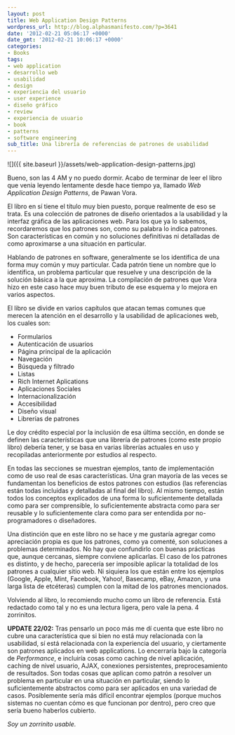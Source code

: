 ```yaml
---
layout: post
title: Web Application Design Patterns
wordpress_url: http://blog.alphasmanifesto.com/?p=3641
date: '2012-02-21 05:06:17 +0000'
date_gmt: '2012-02-21 10:06:17 +0000'
categories:
- Books
tags:
- web application
- desarrollo web
- usabilidad
- design
- experiencia del usuario
- user experience
- diseño gráfico
- review
- experiencia de usuario
- book
- patterns
- software engineering
sub_title: Una librería de referencias de patrones de usabilidad
---
```


![]({{ site.baseurl }}/assets/web-application-design-patterns.jpg)

Bueno, son las 4 AM y no puedo dormir. Acabo de terminar de leer el libro que venia leyendo lentamente desde hace tiempo ya, llamado _Web Application Design Patterns_, de Pawan Vora.

El libro en sí tiene el título muy bien puesto, porque realmente de eso se trata. Es una colección de patrones de diseño orientados a la usabilidad y la interfaz gráfica de las aplicaciones web. Para los que ya lo sabemos, recordaremos que los patrones son, como su palabra lo indica patrones. Son características en común y no soluciones definitivas ni detalladas de como aproximarse a una situación en particular.

Hablando de patrones en software, generalmente se los identifica de una forma muy común y muy particular. Cada patrón tiene un nombre que lo identifica, un problema particular que resuelve y una descripción de la solución básica a la que aproxima. La compilación de patrones que Vora hizo en este caso hace muy buen tributo de ese esquema y lo mejora en varios aspectos.

El libro se divide en varios capítulos que atacan temas comunes que merecen la atención en el desarrollo y la usabilidad de aplicaciones web, los cuales son:

- Formularios
- Autenticación de usuarios
- Página principal de la aplicación
- Navegación
- Búsqueda y filtrado
- Listas
- Rich Internet Aplications
- Aplicaciones Sociales
- Internacionalización
- Accesibilidad
- Diseño visual
- Librerías de patrones

Le doy crédito especial por la inclusión de esa última sección, en donde se definen las características que una librería de patrones (como este propio libro) debería tener, y se basa en varias librerías actuales en uso y recopiladas anteriormente por estudios al respecto.

En todas las secciones se muestran ejemplos, tanto de implementación como de uso real de esas características. Una gran mayoría de las veces se fundamentan los beneficios de estos patrones con estudios (las referencias están todas incluidas y detalladas al final del libro). Al mismo tiempo, están todos los conceptos explicados de una forma lo suficientemente detallada como para ser comprensible, lo suficientemente abstracta como para ser reusable y lo suficientemente clara como para ser entendida por no-programadores o diseñadores.

Una distinción que en este libro no se hace y me gustaría agregar como apreciación propia es que los patrones, como ya comenté, son soluciones a problemas determinados. No hay que confundirlo con buenas prácticas que, aunque cercanas, siempre conviene aplicarlas. El caso de los patrones es distinto, y de hecho, parecería ser imposible aplicar la totalidad de los patrones a cualquier sitio web. Ni siquiera los que están entre los ejemplos (Google, Apple, Mint, Facebook, Yahoo!, Basecamp, eBay, Amazon, y una larga lista de etcéteras) cumplen con la mitad de los patrones mencionados.

Volviendo al libro, lo recomiendo mucho como un libro de referencia. Está redactado como tal y no es una lectura ligera, pero vale la pena. 4 zorrinitos.

**UPDATE 22/02:** Tras pensarlo un poco más me dí cuenta que este libro no cubre una característica que si bien no está muy relacionada con la usabilidad, sí está relacionada con la experiencia del usuario, y ciertamente son patrones aplicados en web applications. Lo encerraría bajo la categoría de _Performance_, e incluiría cosas como caching de nivel aplicación, caching de nivel usuario, AJAX, conexiones persistentes, preprocesamiento de resultados. Son todas cosas que aplican como patrón a resolver un problema en particular en una situación en particular, siendo lo suficientemente abstractos como para ser aplicados en una variedad de casos. Posiblemente sería más difícil encontrar ejemplos (porque muchos sistemas no cuentan cómo es que funcionan por dentro), pero creo que sería bueno haberlos cubierto.

_Soy un zorrinito usable._
